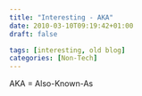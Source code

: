 ```yaml
---
title: "Interesting - AKA"
date: 2010-03-10T09:19:42+01:00
draft: false

tags: [interesting, old blog]
categories: [Non-Tech]
---
```


AKA = Also-Known-As

